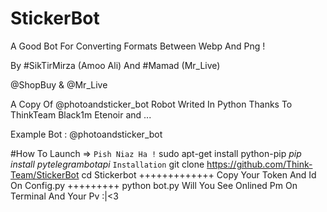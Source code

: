 # StickerBot
A Good Bot For Converting Formats Between Webp And Png !

By #SikTirMirza (Amoo Ali)
And #Mamad (Mr_Live)

@ShopBuy & @Mr_Live

A Copy Of @photoandsticker_bot Robot Writed In Python
 Thanks To
ThinkTeam
Black1m
Etenoir
and ...

Example Bot : @photoandsticker_bot

#How To Launch =>
  `Pish Niaz Ha !`
  sudo apt-get install python-pip
  _pip install pytelegrambotapi_
  `Installation`
  git clone https://github.com/Think-Team/StickerBot
  cd Stickerbot
  +++++++++++++ Copy Your Token And Id On Config.py +++++++++
  python bot.py
  Will You See Onlined Pm On Terminal And Your Pv :|<3
